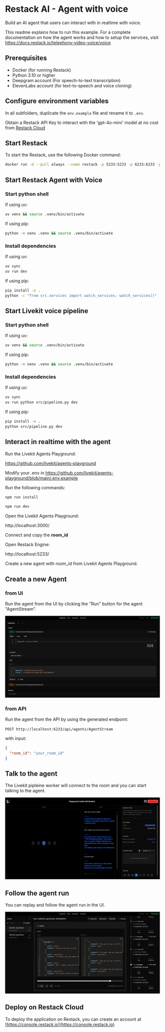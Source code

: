 # Restack AI - Agent with voice

Build an AI agent that users can interact with in realtime with voice.

This readme explains how to run this example.
For a complete documentation on how the agent works and how to setup the services, visit https://docs.restack.io/telephony-video-voice/voice

## Prerequisites

- Docker (for running Restack)
- Python 3.10 or higher
- Deepgram account (For speech-to-text transcription)
- ElevenLabs account (for text-to-speech and voice cloning)

## Configure environment variables

In all subfolders, duplicate the `env.example` file and rename it to `.env`.

Obtain a Restack API Key to interact with the 'gpt-4o-mini' model at no cost from [Restack Cloud](https://console.restack.io/starter)

## Start Restack

To start the Restack, use the following Docker command:

```bash
docker run -d --pull always --name restack -p 5233:5233 -p 6233:6233 -p 7233:7233 -p 9233:9233 ghcr.io/restackio/restack:main
```

## Start Restack Agent with Voice

### Start python shell

If using uv:

```bash
uv venv && source .venv/bin/activate
```

If using pip:

```bash
python -m venv .venv && source .venv/bin/activate
```

### Install dependencies

If using uv:

```bash
uv sync
uv run dev
```

If using pip:

```bash
pip install -e .
python -c "from src.services import watch_services; watch_services()"
```

## Start Livekit voice pipeline

### Start python shell

If using uv:

```bash
uv venv && source .venv/bin/activate
```

If using pip:

```bash
python -m venv .venv && source .venv/bin/activate
```

### Install dependencies

If using uv:

```bash
uv sync
uv run python src/pipeline.py dev
```

If using pip:

```bash
pip install -e .
python src/pipeline.py dev
```

## Interact in realtime with the agent

Run the Livekit Agents Playground:

https://github.com/livekit/agents-playground

Modify your .env in https://github.com/livekit/agents-playground/blob/main/.env.example

Run the following commands:
```bash
npm run install
```

```bash
npm run dev
```

Open the Livekit Agents Playground:

http://localhost:3000/

Connect and copy the **room_id**

Open Restack Engine:

http://localhost:5233/

Create a new agent with room_id from Livekit Agents Playground.

## Create a new Agent

### from UI

Run the agent from the UI by clicking the "Run" button for the agent "AgentStream".

![Create agent from UI](./agent_voice_post.png)

### from API

Run the agent from the API by using the generated endpoint:

`POST http://localhost:6233/api/agents/AgentStream`

with input:

```json
{
  "room_id": "your_room_id"
}
```

## Talk to the agent

The Livekit pipleine worker will connect to the room and you can start talking to the agent.

![Talk to the agent](./agent_voice_livekit.png)


## Follow the agent run

You can replay and follow the agent run in the UI.

![Replay agent run](./agent_voice_replay.png)

## Deploy on Restack Cloud

To deploy the application on Restack, you can create an account at [https://console.restack.io](https://console.restack.io)
